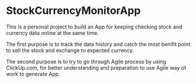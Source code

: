 # StockCurrencyMonitorApp
This is a personal project to build an App for keeping checking stock and currency data online at the same time.

The first purpose is to track the data history and catch the most benifit point to sell the stock and exchange to expected currency.

The second purpose is to try to go through Agile process by using ClickUp.com, for better understanding and preparation to use Agile way of work to generate App.
